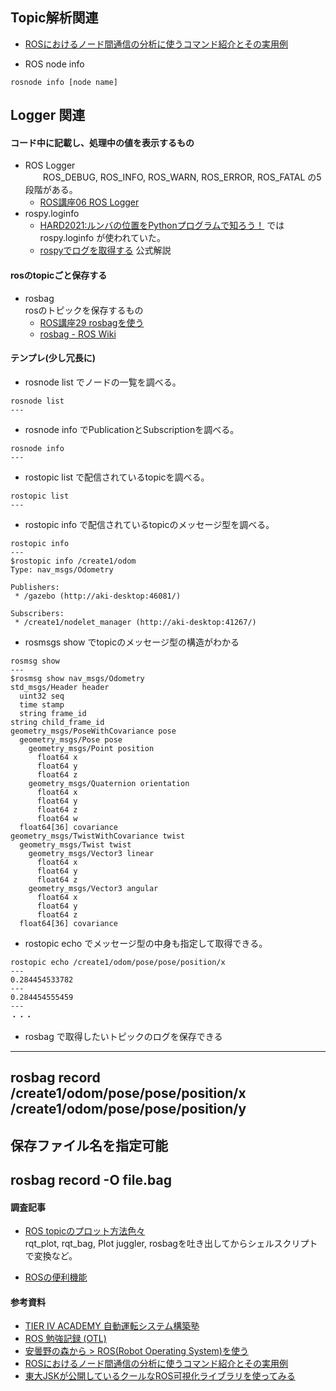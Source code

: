 ## Topic解析関連

- [ROSにおけるノード間通信の分析に使うコマンド紹介とその実用例](https://kazuyamashi.github.io/ros_lecture/ros_measure.html)  


- ROS node info
```
rosnode info [node name]
```


## Logger 関連

#### コード中に記載し、処理中の値を表示するもの
- ROS Logger  
　　ROS_DEBUG, ROS_INFO, ROS_WARN, ROS_ERROR, ROS_FATAL の5段階がある。  
  - [ROS講座06 ROS Logger](https://qiita.com/srs/items/47e5fd8fe994431d92b7)  
- rospy.loginfo  
  - [HARD2021:ルンバの位置をPythonプログラムで知ろう！](https://demura.net/robot/hard/20085.html) ではrospy.loginfo が使われていた。  
  - [rospyでログを取得する](http://wiki.ros.org/ja/rospy_tutorials/Tutorials/Logging) 公式解説  

#### rosのtopicごと保存する

- rosbag  
    rosのトピックを保存するもの
  - [ROS講座29 rosbagを使う](https://qiita.com/srs/items/f6e2c36996e34bcc4d73)
  - [rosbag - ROS Wiki](http://wiki.ros.org/rosbag)

#### テンプレ(少し冗長に)
- rosnode list でノードの一覧を調べる。  
```
rosnode list 
---

```

- rosnode info でPublicationとSubscriptionを調べる。
```
rosnode info 
---

```
- rostopic list で配信されているtopicを調べる。
```
rostopic list
---

```
- rostopic info で配信されているtopicのメッセージ型を調べる。
```
rostopic info
---
$rostopic info /create1/odom
Type: nav_msgs/Odometry

Publishers: 
 * /gazebo (http://aki-desktop:46081/)

Subscribers: 
 * /create1/nodelet_manager (http://aki-desktop:41267/)

```

- rosmsgs show  でtopicのメッセージ型の構造がわかる
```
rosmsg show
---
$rosmsg show nav_msgs/Odometry
std_msgs/Header header
  uint32 seq
  time stamp
  string frame_id
string child_frame_id
geometry_msgs/PoseWithCovariance pose
  geometry_msgs/Pose pose
    geometry_msgs/Point position
      float64 x
      float64 y
      float64 z
    geometry_msgs/Quaternion orientation
      float64 x
      float64 y
      float64 z
      float64 w
  float64[36] covariance
geometry_msgs/TwistWithCovariance twist
  geometry_msgs/Twist twist
    geometry_msgs/Vector3 linear
      float64 x
      float64 y
      float64 z
    geometry_msgs/Vector3 angular
      float64 x
      float64 y
      float64 z
  float64[36] covariance

```

- rostopic echo でメッセージ型の中身も指定して取得できる。
```
rostopic echo /create1/odom/pose/pose/position/x
---
0.284454533782
---
0.284454555459
---
・・・
```

- rosbag で取得したいトピックのログを保存できる

---
rosbag record /create1/odom/pose/pose/position/x /create1/odom/pose/pose/position/y 
---
保存ファイル名を指定可能
---
rosbag record -O file.bag
---


#### 調査記事

- [ROS topicのプロット方法色々](https://qiita.com/FluffyHernia/items/88d67195eb6c903ed942)  
  rqt_plot, rqt_bag, Plot juggler, rosbagを吐き出してからシェルスクリプトで変換など。
  
- [ROSの便利機能](https://gbiggs.github.io/ros_moveit_rsj_tutorial/ros_useful_stuff.html)

#### 参考資料

- [TIER IV ACADEMY 自動運転システム構築塾](http://4c281b16296b2ab02a4e0b2e3f75446d.cdnext.stream.ne.jp/randc/mirai/2-1%20catkin.pdf)  
- [ROS 勉強記録 (OTL)](http://ros-robot.blogspot.com/)
- [安曇野の森から > ROS(Robot Operating System)を使う](http://forestofazumino.web.fc2.com/ros/ros_top.html)  
- [ROSにおけるノード間通信の分析に使うコマンド紹介とその実用例](https://kazuyamashi.github.io/ros_lecture/ros_measure.html)
- [東大JSKが公開しているクールなROS可視化ライブラリを使ってみる](https://myenigma.hatenablog.com/entry/2015/10/30/223023)

